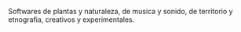 Softwares de plantas y naturaleza, de musica y sonido, de territorio y etnografia, creativos y experimentales.
